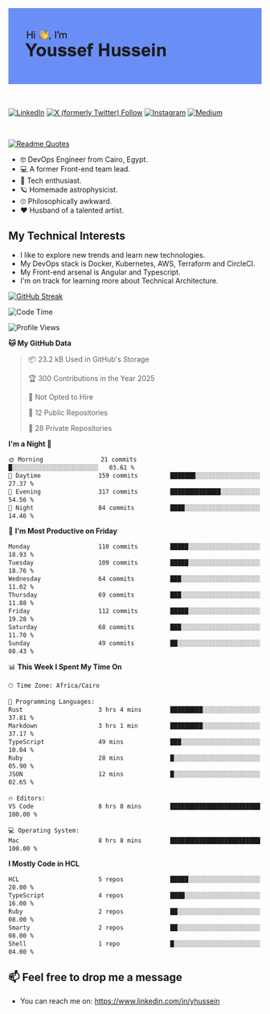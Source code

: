 [![Youssef's GitHub Banner](./assets/youssef-hussein.png)](https://github.com/yorki404)

</br>

[![LinkedIn](https://img.shields.io/badge/linkedin-%230077B5.svg?style=for-the-badge&logo=linkedin&logoColor=white)](https://www.linkedin.com/in/yhussein/)
[![X (formerly Twitter) Follow](https://img.shields.io/twitter/follow/devqikHQ?style=for-the-badge&logo=X&logoColor=White&labelColor=White)](https://twitter.com/devqikHQ)
[![Instagram](https://img.shields.io/badge/devqik-E4405F?style=for-the-badge&logo=Instagram&logoColor=white)](https://instagram.com/devqik)
[![Medium](https://img.shields.io/badge/Medium-12100E?style=for-the-badge&logo=medium&logoColor=white)](https://medium.com/@devqik)

</br>

[![Readme Quotes](https://quotes-github-readme.vercel.app/api?type=horizontal&theme=dark)](https://github.com/piyushsuthar/github-readme-quotes)

- :nerd_face: DevOps Engineer from Cairo, Egypt.
- :computer: A former Front-end team lead.
- :satellite: Tech enthusiast.
- :ringed_planet: Homemade astrophysicist.
- :roll_eyes: Philosophically awkward.
- :heart: Husband of a talented artist.

## My Technical Interests

- I like to explore new trends and learn new technologies.
- My DevOps stack is Docker, Kubernetes, AWS, Terraform and CircleCI.
- My Front-end arsenal is Angular and Typescript.
- I'm on track for learning more about Technical Architecture.

[![GitHub Streak](https://streak-stats.demolab.com/?user=devqik&theme=dark)](https://git.io/streak-stats)

<!--START_SECTION:waka-->
![Code Time](http://img.shields.io/badge/Code%20Time-993%20hrs%2014%20mins-blue)

![Profile Views](http://img.shields.io/badge/Profile%20Views-0-blue)

**🐱 My GitHub Data** 

> 📦 23.2 kB Used in GitHub's Storage 
 > 
> 🏆 300 Contributions in the Year 2025
 > 
> 🚫 Not Opted to Hire
 > 
> 📜 12 Public Repositories 
 > 
> 🔑 28 Private Repositories 
 > 
**I'm a Night 🦉** 

```text
🌞 Morning                21 commits          █░░░░░░░░░░░░░░░░░░░░░░░░   03.61 % 
🌆 Daytime                159 commits         ███████░░░░░░░░░░░░░░░░░░   27.37 % 
🌃 Evening                317 commits         ██████████████░░░░░░░░░░░   54.56 % 
🌙 Night                  84 commits          ████░░░░░░░░░░░░░░░░░░░░░   14.46 % 
```
📅 **I'm Most Productive on Friday** 

```text
Monday                   110 commits         █████░░░░░░░░░░░░░░░░░░░░   18.93 % 
Tuesday                  109 commits         █████░░░░░░░░░░░░░░░░░░░░   18.76 % 
Wednesday                64 commits          ███░░░░░░░░░░░░░░░░░░░░░░   11.02 % 
Thursday                 69 commits          ███░░░░░░░░░░░░░░░░░░░░░░   11.88 % 
Friday                   112 commits         █████░░░░░░░░░░░░░░░░░░░░   19.28 % 
Saturday                 68 commits          ███░░░░░░░░░░░░░░░░░░░░░░   11.70 % 
Sunday                   49 commits          ██░░░░░░░░░░░░░░░░░░░░░░░   08.43 % 
```


📊 **This Week I Spent My Time On** 

```text
🕑︎ Time Zone: Africa/Cairo

💬 Programming Languages: 
Rust                     3 hrs 4 mins        █████████░░░░░░░░░░░░░░░░   37.81 % 
Markdown                 3 hrs 1 min         █████████░░░░░░░░░░░░░░░░   37.17 % 
TypeScript               49 mins             ███░░░░░░░░░░░░░░░░░░░░░░   10.04 % 
Ruby                     28 mins             █░░░░░░░░░░░░░░░░░░░░░░░░   05.90 % 
JSON                     12 mins             █░░░░░░░░░░░░░░░░░░░░░░░░   02.65 % 

🔥 Editors: 
VS Code                  8 hrs 8 mins        █████████████████████████   100.00 % 

💻 Operating System: 
Mac                      8 hrs 8 mins        █████████████████████████   100.00 % 
```

**I Mostly Code in HCL** 

```text
HCL                      5 repos             █████░░░░░░░░░░░░░░░░░░░░   20.00 % 
TypeScript               4 repos             ████░░░░░░░░░░░░░░░░░░░░░   16.00 % 
Ruby                     2 repos             ██░░░░░░░░░░░░░░░░░░░░░░░   08.00 % 
Smarty                   2 repos             ██░░░░░░░░░░░░░░░░░░░░░░░   08.00 % 
Shell                    1 repo              █░░░░░░░░░░░░░░░░░░░░░░░░   04.00 % 
```




<!--END_SECTION:waka-->

## 📫 Feel free to drop me a message
- You can reach me on: https://www.linkedin.com/in/yhussein

